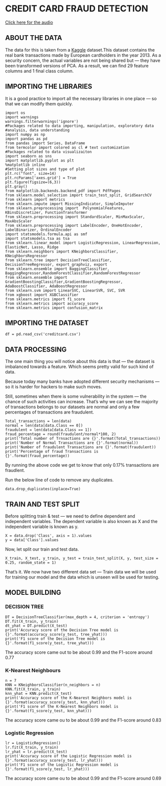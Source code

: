 # CREDIT CARD FRAUD DETECTION

[Click here for the audio](https://drive.google.com/file/d/1d-UTAxLwMfqKFPOUVDimda29iJ4zPtjT/view?usp=sharing)

## ABOUT THE DATA
The data for this is taken from a [Kaggle](https://www.kaggle.com/mlg-ulb/creditcardfraud) dataset.This dataset contains the real bank transactions made by European cardholders in the year 2013. As a security concern, the actual variables are not being shared but — they have been transformed versions of PCA. As a result, we can find 29 feature columns and 1 final class column.

## IMPORTING THE LIBRARIES
It is a good practice to import all the necessary libraries in one place — so that we can modify them quickly.

```
import os 
import warnings
warnings.filterwarnings('ignore')
#Packages related to data importing, manipulation, exploratory data #analysis, data understanding
import numpy as np
import pandas as pd
from pandas import Series, DataFrame
from termcolor import colored as cl # text customization
#Packages related to data visualizaiton
import seaborn as sns
import matplotlib.pyplot as plt
%matplotlib inline
#Setting plot sizes and type of plot
plt.rc("font", size=14)
plt.rcParams['axes.grid'] = True
plt.figure(figsize=(6,3))
plt.gray()
from matplotlib.backends.backend_pdf import PdfPages
from sklearn.model_selection import train_test_split, GridSearchCV
from sklearn import metrics
from sklearn.impute import MissingIndicator, SimpleImputer
from sklearn.preprocessing import  PolynomialFeatures, KBinsDiscretizer, FunctionTransformer
from sklearn.preprocessing import StandardScaler, MinMaxScaler, MaxAbsScaler
from sklearn.preprocessing import LabelEncoder, OneHotEncoder, LabelBinarizer, OrdinalEncoder
import statsmodels.formula.api as smf
import statsmodels.tsa as tsa
from sklearn.linear_model import LogisticRegression, LinearRegression, ElasticNet, Lasso, Ridge
from sklearn.neighbors import KNeighborsClassifier, KNeighborsRegressor
from sklearn.tree import DecisionTreeClassifier, DecisionTreeRegressor, export_graphviz, export
from sklearn.ensemble import BaggingClassifier, BaggingRegressor,RandomForestClassifier,RandomForestRegressor
from sklearn.ensemble import GradientBoostingClassifier,GradientBoostingRegressor, AdaBoostClassifier, AdaBoostRegressor 
from sklearn.svm import LinearSVC, LinearSVR, SVC, SVR
from xgboost import XGBClassifier
from sklearn.metrics import f1_score
from sklearn.metrics import accuracy_score
from sklearn.metrics import confusion_matrix
```
## IMPORTING THE DATASET 
```
df = pd.read_csv('creditcard.csv')
```
## DATA PROCESSING 
The one main thing you will notice about this data is that — the dataset is imbalanced towards a feature. Which seems pretty valid for such kind of data. 

Because today many banks have adopted different security mechanisms — so it is harder for hackers to make such moves.

Still, sometimes when there is some vulnerability in the system — the chance of such activities can increase.
That’s why we can see the majority of transactions belongs to our datasets are normal and only a few percentages of transactions are fraudulent.

```
Total_transactions = len(data)
normal = len(data[data.Class == 0])
fraudulent = len(data[data.Class == 1])
fraud_percentage = round(fraudulent/normal*100, 2)
print('Total number of Trnsactions are {}'.format(Total_transactions))
print('Number of Normal Transactions are {}'.format(normal))
print('Number of fraudulent Transactions are {}'.format(fraudulent))
print('Percentage of fraud Transactions is {}'.format(fraud_percentage))
```
By running the above code we get to know that only 0.17% transactions are fraudlent.

Run the below line of code to remove any duplicates.
```
data.drop_duplicates(inplace=True)
```

## TRAIN AND TEST SPLIT
Before splitting train & test — we need to define dependent and independent variables. The dependent variable is also known as X and the independent variable is known as y.
```
X = data.drop('Class', axis = 1).values
y = data['Class'].values
```
Now, let split our train and test data.
```
X_train, X_test, y_train, y_test = train_test_split(X, y, test_size = 0.25, random_state = 1)
```
That’s it. We now have two different data set — Train data we will be used for training our model and the data which is unseen will be used for testing.

## MODEL BUILDING

### DECISION TREE
```
DT = DecisionTreeClassifier(max_depth = 4, criterion = 'entropy')
DT.fit(X_train, y_train)
dt_yhat = DT.predict(X_test)
print('Accuracy score of the Decision Tree model is {}'.format(accuracy_score(y_test, tree_yhat)))
print('F1 score of the Decision Tree model is {}'.format(f1_score(y_test, tree_yhat)))
```

The accuracy score came out to be about 0.99 and the F1-score around 0.77

### K-Nearest Neighbours
```
n = 7
KNN = KNeighborsClassifier(n_neighbors = n)
KNN.fit(X_train, y_train)
knn_yhat = KNN.predict(X_test)
print('Accuracy score of the K-Nearest Neighbors model is {}'.format(accuracy_score(y_test, knn_yhat)))
print('F1 score of the K-Nearest Neighbors model is {}'.format(f1_score(y_test, knn_yhat)))
```
The accuracy score came ou to be about 0.99 and the F1-score around 0.83

### Logistic Regression
```
lr = LogisticRegression()
lr.fit(X_train, y_train)
lr_yhat = lr.predict(X_test)
print('Accuracy score of the Logistic Regression model is {}'.format(accuracy_score(y_test, lr_yhat)))
print('F1 score of the Logistic Regression model is {}'.format(f1_score(y_test, lr_yhat)))
```
The accuracy score came ou to be about 0.99 and the F1-score around 0.69
